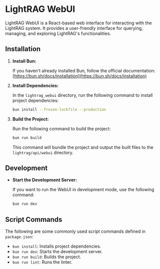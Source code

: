 # LightRAG WebUI

LightRAG WebUI is a React-based web interface for interacting with the LightRAG system. It provides a user-friendly interface for querying, managing, and exploring LightRAG's functionalities.

## Installation

1. **Install Bun:**

    If you haven't already installed Bun, follow the official documentation: [https://bun.sh/docs/installation](https://bun.sh/docs/installation)

2. **Install Dependencies:**

    In the `lightrag_webui` directory, run the following command to install project dependencies:

    ```bash
    bun install --frozen-lockfile --production
    ```

3. **Build the Project:**

    Run the following command to build the project:

    ```bash
    bun run build
    ```

    This command will bundle the project and output the built files to the `lightrag/api/webui` directory.

## Development

- **Start the Development Server:**

  If you want to run the WebUI in development mode, use the following command:

  ```bash
  bun run dev
  ```

## Script Commands

The following are some commonly used script commands defined in `package.json`:

- `bun install`: Installs project dependencies.
- `bun run dev`: Starts the development server.
- `bun run build`: Builds the project.
- `bun run lint`: Runs the linter.
